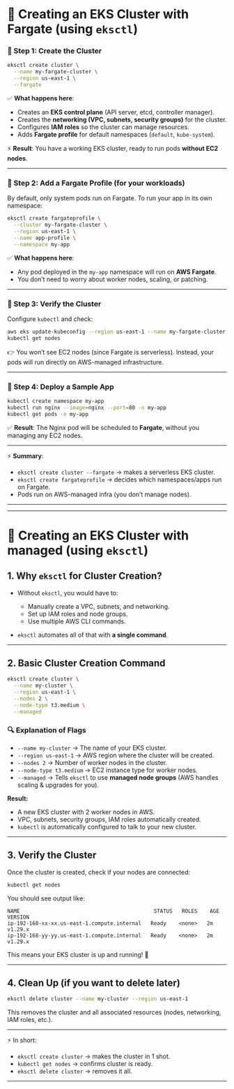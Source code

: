 
# 📘 Creating an EKS Cluster with Fargate (using `eksctl`)

### 🔹 Step 1: Create the Cluster

```bash
eksctl create cluster \
  --name my-fargate-cluster \
  --region us-east-1 \
  --fargate
```

✅ **What happens here**:

* Creates an **EKS control plane** (API server, etcd, controller manager).
* Creates the **networking (VPC, subnets, security groups)** for the cluster.
* Configures **IAM roles** so the cluster can manage resources.
* Adds **Fargate profile** for default namespaces (`default`, `kube-system`).

⚡ **Result**: You have a working EKS cluster, ready to run pods **without EC2 nodes**.

---

### 🔹 Step 2: Add a Fargate Profile (for your workloads)

By default, only system pods run on Fargate. To run your app in its own namespace:

```bash
eksctl create fargateprofile \
  --cluster my-fargate-cluster \
  --region us-east-1 \
  --name app-profile \
  --namespace my-app
```

✅ **What happens here**:

* Any pod deployed in the `my-app` namespace will run on **AWS Fargate**.
* You don’t need to worry about worker nodes, scaling, or patching.

---

### 🔹 Step 3: Verify the Cluster

Configure `kubectl` and check:

```bash
aws eks update-kubeconfig --region us-east-1 --name my-fargate-cluster
kubectl get nodes
```

👉 You won’t see EC2 nodes (since Fargate is serverless). Instead, your pods will run directly on AWS-managed infrastructure.

---

### 🔹 Step 4: Deploy a Sample App

```bash
kubectl create namespace my-app
kubectl run nginx --image=nginx --port=80 -n my-app
kubectl get pods -n my-app
```

✅ **Result**:
The Nginx pod will be scheduled to **Fargate**, without you managing any EC2 nodes.

---

⚡ **Summary**:

* `eksctl create cluster --fargate` → makes a serverless EKS cluster.
* `eksctl create fargateprofile` → decides which namespaces/apps run on Fargate.
* Pods run on AWS-managed infra (you don’t manage nodes).

---
---

# 📘 Creating an EKS Cluster with managed (using `eksctl`)

## 1. Why `eksctl` for Cluster Creation?

* Without `eksctl`, you would have to:

  * Manually create a VPC, subnets, and networking.
  * Set up IAM roles and node groups.
  * Use multiple AWS CLI commands.
* `eksctl` automates all of that with **a single command**.

---

## 2. Basic Cluster Creation Command

```bash
eksctl create cluster \
  --name my-cluster \
  --region us-east-1 \
  --nodes 2 \
  --node-type t3.medium \
  --managed
```

### 🔍 Explanation of Flags

* `--name my-cluster` → The name of your EKS cluster.
* `--region us-east-1` → AWS region where the cluster will be created.
* `--nodes 2` → Number of worker nodes in the cluster.
* `--node-type t3.medium` → EC2 instance type for worker nodes.
* `--managed` → Tells `eksctl` to use **managed node groups** (AWS handles scaling & upgrades for you).

**Result:**

* A new EKS cluster with 2 worker nodes in AWS.
* VPC, subnets, security groups, IAM roles automatically created.
* `kubectl` is automatically configured to talk to your new cluster.

---

## 3. Verify the Cluster

Once the cluster is created, check if your nodes are connected:

```bash
kubectl get nodes
```

You should see output like:

```
NAME                                           STATUS   ROLES    AGE   VERSION
ip-192-168-xx-xx.us-east-1.compute.internal   Ready    <none>   2m    v1.29.x
ip-192-168-yy-yy.us-east-1.compute.internal   Ready    <none>   2m    v1.29.x
```

This means your EKS cluster is up and running! 🎉

---

## 4. Clean Up (if you want to delete later)

```bash
eksctl delete cluster --name my-cluster --region us-east-1
```

This removes the cluster and all associated resources (nodes, networking, IAM roles, etc.).

---

⚡ In short:

* `eksctl create cluster` → makes the cluster in 1 shot.
* `kubectl get nodes` → confirms cluster is ready.
* `eksctl delete cluster` → removes it all.

---

